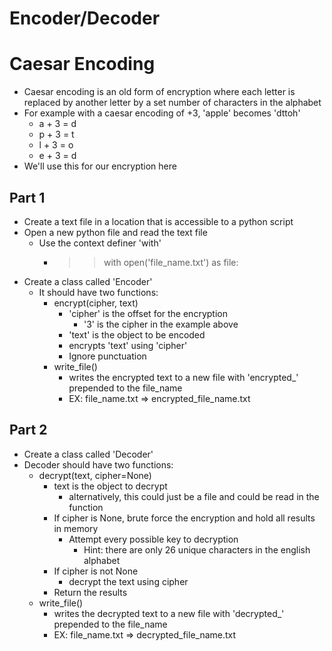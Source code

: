 # Encoder/Decoder  

# Caesar Encoding  
- Caesar encoding is an old form of encryption where each letter is replaced by  another letter by a set number of characters in the alphabet  
- For example with a caesar encoding of +3, 'apple' becomes 'dttoh'  
    - a + 3 = d  
    - p + 3 = t  
    - l + 3 = o  
    - e + 3 = d  
- We'll use this for our encryption here  


## Part 1  

- Create a text file in a location that is accessible to a python script  
- Open a new python file and read the text file  
    - Use the context definer 'with'  
        - >> with open('file_name.txt') as file:  
- Create a class called 'Encoder'  
    - It should have two functions:  
        - encrypt(cipher, text)  
            - 'cipher' is the offset for the encryption
                - '3' is the cipher in the example above
            - 'text' is the object to be encoded
            - encrypts 'text' using 'cipher'
            - Ignore punctuation
        - write_file()
            - writes the encrypted text to a new file with 'encrypted_' prepended to the file_name  
            - EX: file_name.txt => encrypted_file_name.txt  


## Part 2  
- Create a class called 'Decoder'
- Decoder should have two functions:
    - decrypt(text, cipher=None)
        - text is the object to decrypt
            - alternatively, this could just be a file and could be read in the function
        - If cipher is None, brute force the encryption and hold all results in memory
            - Attempt every possible key to decryption
                - Hint: there are only 26 unique characters in the english alphabet
        - If cipher is not None
            - decrypt the text using cipher
        - Return the results
    - write_file()
        - writes the decrypted text to a new file with 'decrypted_' prepended to the file_name
        - EX: file_name.txt => decrypted_file_name.txt
